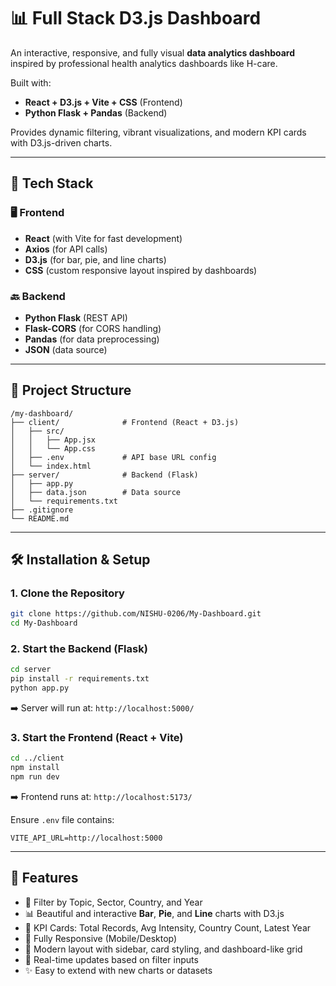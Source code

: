 # 📊 Full Stack D3.js Dashboard

An interactive, responsive, and fully visual **data analytics dashboard** inspired by professional health analytics dashboards like H-care.

Built with:
- **React + D3.js + Vite + CSS** (Frontend)
- **Python Flask + Pandas** (Backend)

Provides dynamic filtering, vibrant visualizations, and modern KPI cards with D3.js-driven charts.

---

## 🚀 Tech Stack

### 🖥️ Frontend
- **React** (with Vite for fast development)
- **Axios** (for API calls)
- **D3.js** (for bar, pie, and line charts)
- **CSS** (custom responsive layout inspired by dashboards)

### 🔙 Backend
- **Python Flask** (REST API)
- **Flask-CORS** (for CORS handling)
- **Pandas** (for data preprocessing)
- **JSON** (data source)

---

## 📁 Project Structure

```
/my-dashboard/
├── client/              # Frontend (React + D3.js)
│   ├── src/
│   │   ├── App.jsx
│   │   └── App.css
│   ├── .env             # API base URL config
│   └── index.html
├── server/              # Backend (Flask)
│   ├── app.py
│   ├── data.json        # Data source
│   └── requirements.txt
├── .gitignore
└── README.md
```

---

## 🛠️ Installation & Setup

### 1. Clone the Repository
```bash
git clone https://github.com/NISHU-0206/My-Dashboard.git
cd My-Dashboard
```

### 2. Start the Backend (Flask)
```bash
cd server
pip install -r requirements.txt
python app.py
```
➡️ Server will run at: `http://localhost:5000/`

### 3. Start the Frontend (React + Vite)
```bash
cd ../client
npm install
npm run dev
```
➡️ Frontend runs at: `http://localhost:5173/`

Ensure `.env` file contains:
```
VITE_API_URL=http://localhost:5000
```

---

## 📌 Features

- 🎯 Filter by Topic, Sector, Country, and Year
- 📊 Beautiful and interactive **Bar**, **Pie**, and **Line** charts with D3.js
- 🧾 KPI Cards: Total Records, Avg Intensity, Country Count, Latest Year
- 📱 Fully Responsive (Mobile/Desktop)
- 🌈 Modern layout with sidebar, card styling, and dashboard-like grid
- 🔁 Real-time updates based on filter inputs
- ✨ Easy to extend with new charts or datasets

